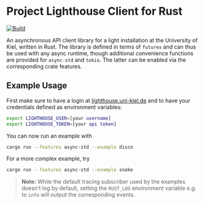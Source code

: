 # Project Lighthouse Client for Rust

[![Build](https://github.com/fwcd/lighthouse-rust/actions/workflows/build.yml/badge.svg)](https://github.com/fwcd/lighthouse-rust/actions/workflows/build.yml)

An asynchronous API client library for a light installation at the University of Kiel, written in Rust. The library is defined in terms of `futures` and can thus be used with any async runtime, though additional convenience functions are provided for `async-std` and `tokio`. The latter can be enabled via the corresponding crate features.

## Example Usage

First make sure to have a login at [lighthouse.uni-kiel.de](https://lighthouse.uni-kiel.de) and to have your credentials defined as environment variables:

```bash
export LIGHTHOUSE_USER=[your username]
export LIGHTHOUSE_TOKEN=[your api token]
```

You can now run an example with

```bash
cargo run --features async-std --example disco
```

For a more complex example, try

```bash
cargo run --features async-std --example snake
```

> **Note:** While the default tracing subscriber used by the examples doesn't log by default, setting the `RUST_LOG` environment variable e.g. to `info` will output the corresponding events.
